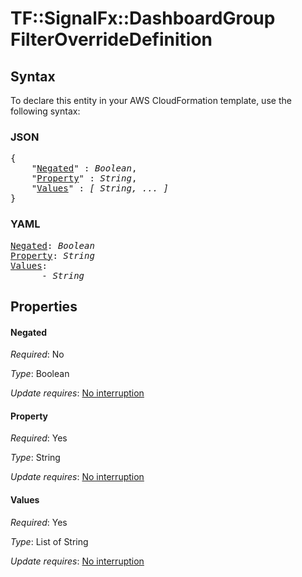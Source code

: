 # TF::SignalFx::DashboardGroup FilterOverrideDefinition

## Syntax

To declare this entity in your AWS CloudFormation template, use the following syntax:

### JSON

<pre>
{
    "<a href="#negated" title="Negated">Negated</a>" : <i>Boolean</i>,
    "<a href="#property" title="Property">Property</a>" : <i>String</i>,
    "<a href="#values" title="Values">Values</a>" : <i>[ String, ... ]</i>
}
</pre>

### YAML

<pre>
<a href="#negated" title="Negated">Negated</a>: <i>Boolean</i>
<a href="#property" title="Property">Property</a>: <i>String</i>
<a href="#values" title="Values">Values</a>: <i>
      - String</i>
</pre>

## Properties

#### Negated

_Required_: No

_Type_: Boolean

_Update requires_: [No interruption](https://docs.aws.amazon.com/AWSCloudFormation/latest/UserGuide/using-cfn-updating-stacks-update-behaviors.html#update-no-interrupt)

#### Property

_Required_: Yes

_Type_: String

_Update requires_: [No interruption](https://docs.aws.amazon.com/AWSCloudFormation/latest/UserGuide/using-cfn-updating-stacks-update-behaviors.html#update-no-interrupt)

#### Values

_Required_: Yes

_Type_: List of String

_Update requires_: [No interruption](https://docs.aws.amazon.com/AWSCloudFormation/latest/UserGuide/using-cfn-updating-stacks-update-behaviors.html#update-no-interrupt)

